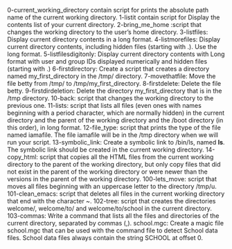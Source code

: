 0-current_working_directory contain script for prints the absolute path name of the current working directory.
1-listit contain script for Display the contents list of your current directory.
2-bring_me_home :script that changes the working directory to the user’s home directory.
3-listfiles: Display current directory contents in a long format.
4-listmorefiles: Display current directory contents, including hidden files (starting with .). Use the long format.
5-listfilesdigitonly: Display current directory contents with Long format with user and group IDs displayed numerically and hidden files (starting with .)
6-firstdirectory: Create a script that creates a directory named my_first_directory in the /tmp/ directory.
7-movethatfile: Move the file betty from /tmp/ to /tmp/my_first_directory.
8-firstdelete: Delete the file betty.
9-firstdirdeletion: Delete the directory my_first_directory that is in the /tmp directory.
10-back: script that changes the working directory to the previous one.
11-lists: script that lists all files (even ones with names beginning with a period character, which are normally hidden) in the current directory and the parent of the working directory and the /boot directory (in this order), in long format.
12-file_type: script that prints the type of the file named iamafile. The file iamafile will be in the /tmp directory when we will run your script.
13-symbolic_link: Create a symbolic link to /bin/ls, named __ls__. The symbolic link should be created in the current working directory. 
14-copy_html: script that copies all the HTML files from the current working directory to the parent of the working directory, but only copy files that did not exist in the parent of the working directory or were newer than the versions in the parent of the working directory.
100-lets_move: script that moves all files beginning with an uppercase letter to the directory /tmp/u.
101-clean_emacs: script that deletes all files in the current working directory that end with the character ~.
102-tree: script that creates the directories welcome/, welcome/to/ and welcome/to/school in the current directory.
103-commas: Write a command that lists all the files and directories of the current directory, separated by commas (,).
school.mgc: Create a magic file school.mgc that can be used with the command file to detect School data files. School data files always contain the string SCHOOL at offset 0.
